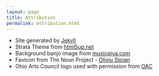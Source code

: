 ```yaml
---
layout: page
title: Attribution
permalink: attribution.html
---
```


* Site generated by [Jekyll](https://jekyllrb.com/)
* Strata Theme from [html5up.net](http://html5up.net/strata)
* Background banjo image from [musicpiya.com](http://www.musicpiya.com/pictures-of-musical-instruments-for-download/)
* Favicon from The Noun Project - [Oliviu Stoian](https://thenounproject.com/search/?q=banjo&i=324018)
* Ohio Arts Council logo used with permission from [OAC](http://www.oac.ohio.gov/)
